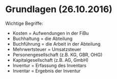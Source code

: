 # Grundlagen (26.10.2016)
Wichtige Begriffe:
* Kosten = Aufwendungen in der FiBu
* Buchhaltung = die Abteilung
* Buchführung = die Arbeit in der Abteilung
* Mehrwertsteuer = Umsatzsteuer
* Personengesellschaft (z.B. KG, GBR, OHG)
* Kapitalgesellschaft (z.B. AG, GmbH)
* Inventur = Erfassung des Inventars
* Inventar = Ergebnis der Inventur
